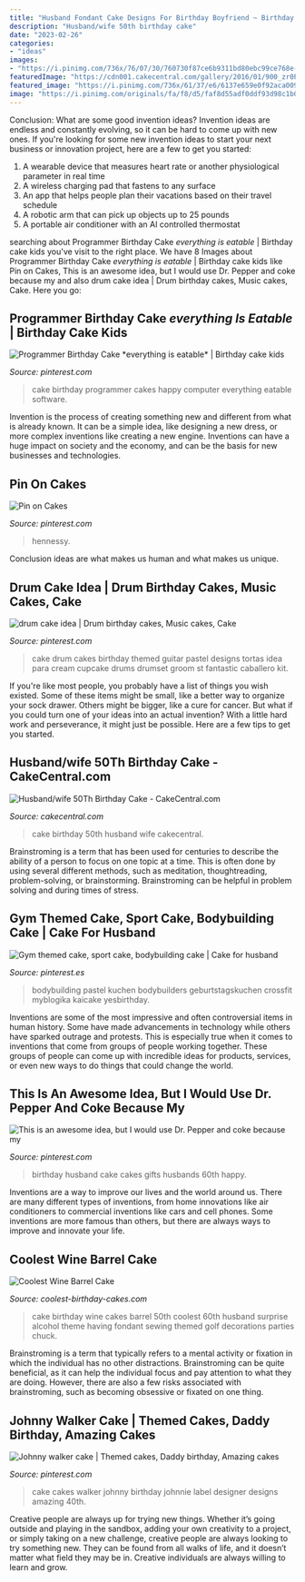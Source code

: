 ```yaml
---
title: "Husband Fondant Cake Designs For Birthday Boyfriend ~ Birthday Husband Cake Cakes Gifts Husbands 60th Happy"
description: "Husband/wife 50th birthday cake"
date: "2023-02-26"
categories:
- "ideas"
images:
- "https://i.pinimg.com/736x/76/07/30/760730f87ce6b9311bd80ebc99ce768e--designer-cakes-theme-cakes.jpg"
featuredImage: "https://cdn001.cakecentral.com/gallery/2016/01/900_zr0P9Myln4-husbandwife-50th-birthday-cake.jpg"
featured_image: "https://i.pinimg.com/736x/61/37/e6/6137e659e0f92aca009eff51c21c7521.jpg"
image: "https://i.pinimg.com/originals/fa/f8/d5/faf8d55adf0ddf93d98c1b01dab6453b.jpg"
---
```



Conclusion: What are some good invention ideas?
Invention ideas are endless and constantly evolving, so it can be hard to come up with new ones. If you're looking for some new invention ideas to start your next business or innovation project, here are a few to get you started: 
1. A wearable device that measures heart rate or another physiological parameter in real time 
2. A wireless charging pad that fastens to any surface 
3. An app that helps people plan their vacations based on their travel schedule 
4. A robotic arm that can pick up objects up to 25 pounds 
5. A portable air conditioner with an AI controlled thermostat 

	

		
searching about Programmer Birthday Cake *everything is eatable* | Birthday cake kids you've visit to the right place. We have 8 Images about Programmer Birthday Cake *everything is eatable* | Birthday cake kids like Pin on Cakes, This is an awesome idea, but I would use Dr. Pepper and coke because my and also drum cake idea | Drum birthday cakes, Music cakes, Cake. Here you go:
		
    
## Programmer Birthday Cake *everything Is Eatable* | Birthday Cake Kids

<img loading=lazy src="https://i.pinimg.com/originals/3e/ec/8e/3eec8e431d58cf4ae94511492395d401.jpg" onerror="this.onerror=null;this.src='https://tse1.mm.bing.net/th?id=OIP.l4ZEbUDMv5VTJ1GAQMj0IAHaFx&amp;pid=15.1';" alt="Programmer Birthday Cake *everything is eatable* | Birthday cake kids">

_Source: pinterest.com_

>cake birthday programmer cakes happy computer everything eatable software. 

	

Invention is the process of creating something new and different from what is already known. It can be a simple idea, like designing a new dress, or more complex inventions like creating a new engine. Inventions can have a huge impact on society and the economy, and can be the basis for new businesses and technologies.

    
## Pin On Cakes

<img loading=lazy src="https://i.pinimg.com/originals/fa/f8/d5/faf8d55adf0ddf93d98c1b01dab6453b.jpg" onerror="this.onerror=null;this.src='https://tse4.mm.bing.net/th?id=OIP.VyEUkosuGUU5LvCCV-xJLAHaKI&amp;pid=15.1';" alt="Pin on Cakes">

_Source: pinterest.com_

>hennessy. 

	

Conclusion
ideas are what makes us human and what makes us unique.

    
## Drum Cake Idea | Drum Birthday Cakes, Music Cakes, Cake

<img loading=lazy src="https://i.pinimg.com/originals/2c/89/ed/2c89edd9ec7231b7682c6fe94f13e471.jpg" onerror="this.onerror=null;this.src='https://tse4.mm.bing.net/th?id=OIP.UT5Y8KIxS-aFsX_Whf0NEwHaJ4&amp;pid=15.1';" alt="drum cake idea | Drum birthday cakes, Music cakes, Cake">

_Source: pinterest.com_

>cake drum cakes birthday themed guitar pastel designs tortas idea para cream cupcake drums drumset groom st fantastic caballero kit. 

	

If you're like most people, you probably have a list of things you wish existed. Some of these items might be small, like a better way to organize your sock drawer. Others might be bigger, like a cure for cancer. But what if you could turn one of your ideas into an actual invention? With a little hard work and perseverance, it might just be possible. Here are a few tips to get you started.

    
## Husband/wife 50Th Birthday Cake - CakeCentral.com

<img loading=lazy src="https://cdn001.cakecentral.com/gallery/2016/01/900_zr0P9Myln4-husbandwife-50th-birthday-cake.jpg" onerror="this.onerror=null;this.src='https://tse4.mm.bing.net/th?id=OIP.tSA0WSC6WpYJc-O8MilolQHaFj&amp;pid=15.1';" alt="Husband/wife 50Th Birthday Cake - CakeCentral.com">

_Source: cakecentral.com_

>cake birthday 50th husband wife cakecentral. 

	

Brainstroming is a term that has been used for centuries to describe the ability of a person to focus on one topic at a time. This is often done by using several different methods, such as meditation, thoughtreading, problem-solving, or brainstorming. Brainstroming can be helpful in problem solving and during times of stress.

    
## Gym Themed Cake, Sport Cake, Bodybuilding Cake | Cake For Husband

<img loading=lazy src="https://i.pinimg.com/736x/61/37/e6/6137e659e0f92aca009eff51c21c7521.jpg" onerror="this.onerror=null;this.src='https://tse2.mm.bing.net/th?id=OIP.5ALESZJv7vL8XeQqY4llMAHaJ6&amp;pid=15.1';" alt="Gym themed cake, sport cake, bodybuilding cake | Cake for husband">

_Source: pinterest.es_

>bodybuilding pastel kuchen bodybuilders geburtstagskuchen crossfit myblogika kaicake yesbirthday. 

	

Inventions are some of the most impressive and often controversial items in human history. Some have made advancements in technology while others have sparked outrage and protests. This is especially true when it comes to inventions that come from groups of people working together. These groups of people can come up with incredible ideas for products, services, or even new ways to do things that could change the world.

    
## This Is An Awesome Idea, But I Would Use Dr. Pepper And Coke Because My

<img loading=lazy src="https://i.pinimg.com/736x/c5/de/b9/c5deb900a30806516596fb16ebc8d207--husband-birthday-cakes-birthday-ideas.jpg" onerror="this.onerror=null;this.src='https://tse4.mm.bing.net/th?id=OIP.XVbCt4m-s2pNzAxSftLzWwHaJ3&amp;pid=15.1';" alt="This is an awesome idea, but I would use Dr. Pepper and coke because my">

_Source: pinterest.com_

>birthday husband cake cakes gifts husbands 60th happy. 

	

Inventions are a way to improve our lives and the world around us. There are many different types of inventions, from home innovations like air conditioners to commercial inventions like cars and cell phones. Some inventions are more famous than others, but there are always ways to improve and innovate your life.

    
## Coolest Wine Barrel Cake

<img loading=lazy src="http://www.coolest-birthday-cakes.com/files/2014/03/wine-barrel-cake-66587-597x800.jpg" onerror="this.onerror=null;this.src='https://tse3.mm.bing.net/th?id=OIP.6bbfTiiEphssVqNgIwipGAHaJ7&amp;pid=15.1';" alt="Coolest Wine Barrel Cake">

_Source: coolest-birthday-cakes.com_

>cake birthday wine cakes barrel 50th coolest 60th husband surprise alcohol theme having fondant sewing themed golf decorations parties chuck. 

	

Brainstroming is a term that typically refers to a mental activity or fixation in which the individual has no other distractions. Brainstroming can be quite beneficial, as it can help the individual focus and pay attention to what they are doing. However, there are also a few risks associated with brainstroming, such as becoming obsessive or fixated on one thing.

    
## Johnny Walker Cake | Themed Cakes, Daddy Birthday, Amazing Cakes

<img loading=lazy src="https://i.pinimg.com/736x/76/07/30/760730f87ce6b9311bd80ebc99ce768e--designer-cakes-theme-cakes.jpg" onerror="this.onerror=null;this.src='https://tse3.mm.bing.net/th?id=OIP.xZQ4t1CdFoXQcnSYq_Mf5gHaJ3&amp;pid=15.1';" alt="Johnny walker cake | Themed cakes, Daddy birthday, Amazing cakes">

_Source: pinterest.com_

>cake cakes walker johnny birthday johnnie label designer designs amazing 40th. 

	

Creative people are always up for trying new things. Whether it’s going outside and playing in the sandbox, adding your own creativity to a project, or simply taking on a new challenge, creative people are always looking to try something new. They can be found from all walks of life, and it doesn’t matter what field they may be in. Creative individuals are always willing to learn and grow.

